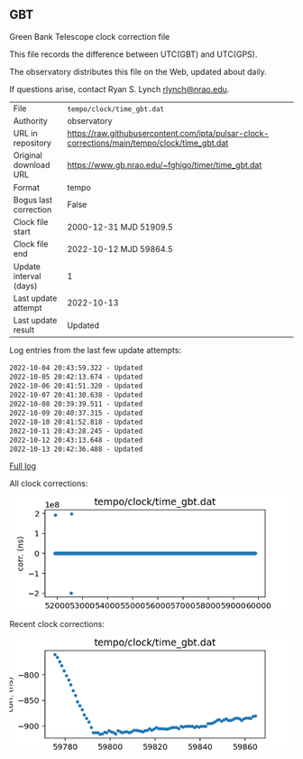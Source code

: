 
## GBT

Green Bank Telescope clock correction file

This file records the difference between UTC(GBT) and UTC(GPS).

The observatory distributes this file on the Web, updated about daily.

If questions arise, contact Ryan S. Lynch <rlynch@nrao.edu>.

|     |     |
|:--- |:--- |
| File | `tempo/clock/time_gbt.dat` |
| Authority | observatory |
| URL in repository | <https://raw.githubusercontent.com/ipta/pulsar-clock-corrections/main/tempo/clock/time_gbt.dat> |
| Original download URL | <https://www.gb.nrao.edu/~fghigo/timer/time_gbt.dat> |
| Format | tempo |
| Bogus last correction | False |
| Clock file start | 2000-12-31 MJD 51909.5 |
| Clock file end | 2022-10-12 MJD 59864.5 |
| Update interval (days) | 1 |
| Last update attempt | 2022-10-13 |
| Last update result | Updated |

Log entries from the last few update attempts:
```
2022-10-04 20:43:59.322 - Updated
2022-10-05 20:42:13.674 - Updated
2022-10-06 20:41:51.320 - Updated
2022-10-07 20:41:30.638 - Updated
2022-10-08 20:39:39.511 - Updated
2022-10-09 20:40:37.315 - Updated
2022-10-10 20:41:52.818 - Updated
2022-10-11 20:43:28.245 - Updated
2022-10-12 20:43:13.648 - Updated
2022-10-13 20:42:36.488 - Updated
```
[Full log](https://raw.githubusercontent.com/ipta/pulsar-clock-corrections/main/log/tempo/clock/time_gbt.dat.log)


All clock corrections:

![plot of all clock corrections](time_gbt.dat.png "All corrections")

Recent clock corrections:

![plot of recent clock corrections](time_gbt.dat.short.png "Recent corrections")

